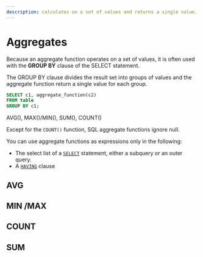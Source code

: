 ```yaml
---
description: calculates on a set of values and returns a single value.
---
```


# Aggregates

Because an aggregate function operates on a set of values, it is often used with the **GROUP BY** clause of the SELECT statement. 

The GROUP BY clause divides the result set into groups of values and the aggregate function return a single value for each group.

```sql
SELECT c1, aggregate_function(c2) 
FROM table 
GROUP BY c1;
```

AVG\(\), MAX\(\)/MIN\(\), SUM\(\), COUNT\(\)

Except for the `COUNT()` function, SQL aggregate functions ignore null.

You can use aggregate functions as expressions only in the following:

* The select list of a [`SELECT`](http://www.sqltutorial.org/sql-select/) statement, either a subquery or an outer query.
* A [`HAVING`](http://www.sqltutorial.org/sql-having/) clause

## AVG

## MIN /MAX

## COUNT

## SUM











